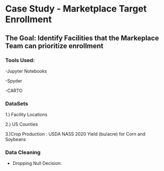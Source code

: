 # Case Study - Marketplace Target Enrollment 

## The Goal: Identify Facilities that the Markeplace Team can prioritize enrollment



### Tools Used:
-Jupyter Notebooks

-Spyder

-CARTO

### DataSets
1.) Facility Locations

2.) US Counties

3.)Crop Production : USDA NASS 2020 Yield (bu/acre) for Corn and Soybeans

### Data Cleaning
- Dropping Null Decision: 
